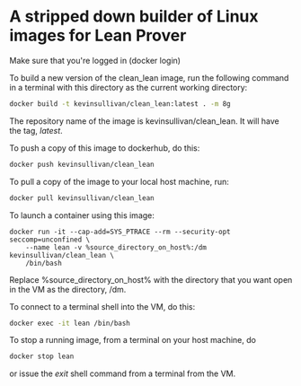 # A stripped down builder of Linux images for Lean Prover

Make sure that you're logged in (docker login)

To build a new version of the clean_lean image, run
the following command in a terminal with this directory
as the current working directory:
``` sh
docker build -t kevinsullivan/clean_lean:latest . -m 8g
```
The repository name of the image is kevinsullivan/clean_lean.
It will have the tag, *latest*.

To push a copy of this image to dockerhub, do this:
``` sh
docker push kevinsullivan/clean_lean
```

To pull a copy of the image to your local host machine, run: 
```sh
docker pull kevinsullivan/clean_lean
```

To launch a container using this image:
```
docker run -it --cap-add=SYS_PTRACE --rm --security-opt seccomp=unconfined \
    --name lean -v %source_directory_on_host%:/dm kevinsullivan/clean_lean \
    /bin/bash
```
Replace %source_directory_on_host% with the directory that you want open in
the VM as the directory, /dm.

To connect to a terminal shell into the VM, do this:
``` sh
docker exec -it lean /bin/bash
```

To stop a running image, from a terminal on your host machine, do
``` sh
docker stop lean
```
or issue the *exit* shell command from a terminal from the VM.


